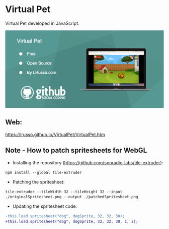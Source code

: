 # Virtual Pet

Virtual Pet developed in JavaScript.

![alt screenshot](https://raw.githubusercontent.com/lrusso/VirtualPet/master/VirtualPet.png)

## Web:

https://lrusso.github.io/VirtualPet/VirtualPet.htm

## Note - How to patch spritesheets for WebGL

*  Installing the repository (https://github.com/sporadic-labs/tile-extruder):

```
npm install --global tile-extruder
```

* Patching the spritesheet:

```
tile-extruder --tileWidth 32 --tileHeight 32 --input ./originalSpritesheet.png --output ./patchedSpritesheet.png
```

* Updating the spritesheet code:

```diff
-this.load.spritesheet("dog", dogSprite, 32, 32, 30);
+this.load.spritesheet("dog", dogSprite, 32, 32, 30, 1, 2);
```
